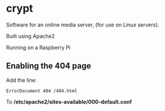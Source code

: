 # crypt
Software for an online media server,  (for use on Linux servers).

Built using Apache2

Running on a Raspberry Pi


## Enabling the 404 page
Add the line:
```
ErrorDocument 404 /404.html
```
To **/etc/apache2/sites-available/000-default.conf**
